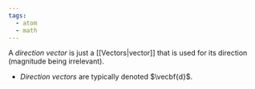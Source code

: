 ```yaml
---
tags:
  - atom
  - math
---
```

A *direction vector* is just a [[Vectors|vector]] that is used for its direction (magnitude being irrelevant).
- *Direction vectors* are typically denoted $\vecbf{d}$.